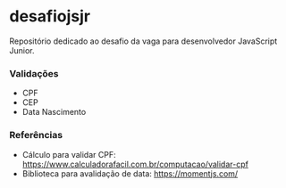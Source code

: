 # desafiojsjr
Repositório dedicado ao desafio da vaga para desenvolvedor JavaScript Junior.

### Validações
- CPF
- CEP
- Data Nascimento

### Referências
- Cálculo para validar CPF: https://www.calculadorafacil.com.br/computacao/validar-cpf
- Biblioteca para avalidação de data: https://momentjs.com/
    
    
